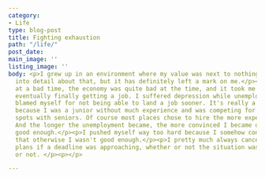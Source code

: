 ```yaml
---
category:
- Life
type: blog-post
title: Fighting exhaustion
path: "/life/"
post_date: 
main_image: ''
listing_image: ''
body: <p>I grew up in an environment where my value was next to nothing. I won't go
  into detail about that, but it has definitely left a mark on me.</p><p>I graduated
  at a bad time, the economy was quite bad at the time, and it took me two years to
  eventually finally getting a job. I suffered depression while unemployed, and I
  blamed myself for not being able to land a job sooner. It's really a little silly,
  because I was a junior without much experience and was competing for the junior
  spots with seniors. Of course most places chose to hire the more experienced applicants.
  And the longer the unemployment became, the more convinced I became of not being
  good enough.</p><p>I pushed myself way too hard because I somehow convinced myself
  that otherwise I wasn't good enough.</p><p>I pretty much always cancelled my own
  plans if a deadline was approaching, whether or not the situation was "my fault"
  or not. </p><p></p>

---
```


